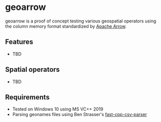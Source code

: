 # geoarrow
geoarrow is a proof of concept testing various geospatial operators using the column memory format standardized by [Apache Arrow](https://arrow.apache.org/).

## Features
- TBD

## Spatial operators
- TBD

## Requirements
- Tested on Windows 10 using MS VC++ 2019
- Parsing geonames files using Ben Strasser's [fast-cpp-csv-parser](https://github.com/ben-strasser/fast-cpp-csv-parser)

